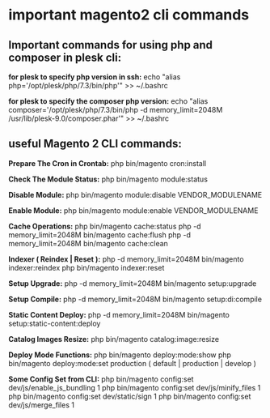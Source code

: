 
# important magento2 cli commands
 
## Important commands for using php and composer in plesk cli:

**for plesk to specify php version in ssh:**
echo "alias php='/opt/plesk/php/7.3/bin/php'" >> ~/.bashrc

**for plesk to specify the composer php version:**
echo "alias composer='/opt/plesk/php/7.3/bin/php -d memory_limit=2048M /usr/lib/plesk-9.0/composer.phar'" >> ~/.bashrc



## useful Magento 2 CLI commands:

**Prepare The Cron in Crontab:**
php bin/magento cron:install

**Check The Module Status:**
php bin/magento module:status

**Disable Module:**
php bin/magento module:disable VENDOR_MODULENAME

**Enable Module:**
php bin/magento module:enable VENDOR_MODULENAME

**Cache Operations:**
php bin/magento cache:status
php -d memory_limit=2048M bin/magento cache:flush
php -d memory_limit=2048M bin/magento cache:clean

**Indexer ( Reindex | Reset ):**
php -d memory_limit=2048M bin/magento indexer:reindex
php bin/magento indexer:reset

**Setup Upgrade:**
php -d memory_limit=2048M bin/magento setup:upgrade

**Setup Compile:**
php -d memory_limit=2048M bin/magento setup:di:compile

**Static Content Deploy:**
php -d memory_limit=2048M bin/magento setup:static-content:deploy

**Catalog Images Resize:**
php bin/magento catalog:image:resize

**Deploy Mode Functions:**
php bin/magento deploy:mode:show
php bin/magento deploy:mode:set production ( default | production | develop )

**Some Config Set from CLI:**
php bin/magento config:set dev/js/enable_js_bundling 1
php bin/magento config:set dev/js/minify_files 1
php bin/magento config:set dev/static/sign 1
php bin/magento config:set dev/js/merge_files 1
